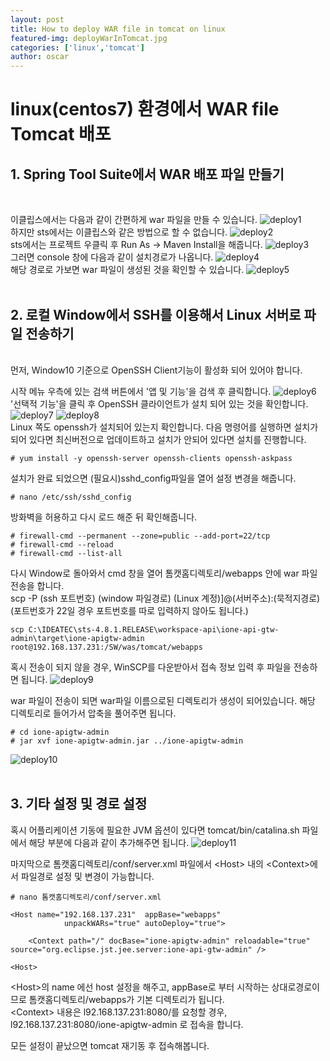 ```yaml
---
layout: post
title: How to deploy WAR file in tomcat on linux
featured-img: deployWarInTomcat.jpg
categories: ['linux','tomcat']
author: oscar
---
```


# linux(centos7) 환경에서 WAR file Tomcat 배포

## 1. Spring Tool Suite에서 WAR 배포 파일 만들기
<br>

이클립스에서는 다음과 같이 간편하게 war 파일을 만들 수 있습니다.
![deploy1](../image/oscar/2021-05-20_deploy/1.png)
<br>
하지만 sts에서는 이클립스와 같은 방법으로 할 수 없습니다.
![deploy2](../image/oscar/2021-05-20_deploy/2.png)
<br>
sts에서는 프로젝트 우클릭 후 Run As -> Maven Install을 해줍니다.
![deploy3](../image/oscar/2021-05-20_deploy/3.png)
<br>
그러면 console 창에 다음과 같이 설치경로가 나옵니다.
![deploy4](../image/oscar/2021-05-20_deploy/4.png)
<br>
해당 경로로 가보면 war 파일이 생성된 것을 확인할 수 있습니다.
![deploy5](../image/oscar/2021-05-20_deploy/5.png)
<br><br>

## 2. 로컬 Window에서 SSH를 이용해서 Linux 서버로 파일 전송하기
<br>
먼저, Window10 기준으로 OpenSSH Client기능이 활성화 되어 있어야 합니다. 

시작 메뉴 우측에 있는 검색 버튼에서 '앱 및 기능'을 검색 후 클릭합니다.
![deploy6](../image/oscar/2021-05-20_deploy/6.png)
<br>
'선택적 기능'을 클릭 후 OpenSSH 클라이언트가 설치 되어 있는 것을 확인합니다.
![deploy7](../image/oscar/2021-05-20_deploy/7.png)
![deploy8](../image/oscar/2021-05-20_deploy/8.png)
<br>
Linux 쪽도 openssh가 설치되어 있는지 확인합니다. 다음 명령어를 실행하면 설치가 되어 있다면 최신버전으로 업데이트하고 설치가 안되어 있다면 설치를 진행합니다.
```
# yum install -y openssh-server openssh-clients openssh-askpass
```

설치가 완료 되었으면 (필요시)sshd_config파일을 열어 설정 변경을 해줍니다.
```
# nano /etc/ssh/sshd_config
```

방화벽을 허용하고 다시 로드 해준 뒤 확인해줍니다.
```
# firewall-cmd --permanent --zone=public --add-port=22/tcp
# firewall-cmd --reload
# firewall-cmd --list-all
```

다시 Window로 돌아와서 cmd 창을 열어 톰캣홈디렉토리/webapps 안에 war 파일 전송을 합니다.<br>
scp -P (ssh 포트번호) (window 파일경로) (Linux 계정)]@(서버주소):(묵적지경로)<br>
(포트번호가 22일 경우 포트번호를 따로 입력하지 않아도 됩니다.)
```
scp C:\IDEATEC\sts-4.8.1.RELEASE\workspace-api\ione-api-gtw-admin\target\ione-apigtw-admin root@192.168.137.231:/SW/was/tomcat/webapps 
```

혹시 전송이 되지 않을 경우, WinSCP를 다운받아서 접속 정보 입력 후 파일을 전송하면 됩니다. 
![deploy9](../image/oscar/2021-05-20_deploy/9.png)
<br>

war 파일이 전송이 되면 war파일 이름으로된 디렉토리가 생성이 되어있습니다. 해당 디렉토리로 들어가서 압축을 풀어주면 됩니다.
```
# cd ione-apigtw-admin
# jar xvf ione-apigtw-admin.jar ../ione-apigtw-admin
```
![deploy10](../image/oscar/2021-05-20_deploy/10.png)
<br><br>

## 3. 기타 설정 및 경로 설정

혹시 어플리케이션 기동에 필요한 JVM 옵션이 있다면 tomcat/bin/catalina.sh 파일에서 해당 부분에 다음과 같이 추가해주면 됩니다.
![deploy11](../image/oscar/2021-05-20_deploy/11.png)

마지막으로 톰캣홈디렉토리/conf/server.xml 파일에서 &lt;Host&gt; 내의 &lt;Context&gt;에서 파일경로 설정 및 변경이 가능합니다.

```
# nano 톰캣홈디렉토리/conf/server.xml
```

```
<Host name="192.168.137.231"  appBase="webapps"
            unpackWARs="true" autoDeploy="true">

    <Context path="/" docBase="ione-apigtw-admin" reloadable="true" source="org.eclipse.jst.jee.server:ione-api-gtw-admin" />    

<Host>            
```
&lt;Host&gt;의 name 에선 host 설정을 해주고, appBase로 부터 시작하는 상대로경로이므로 톰캣홈디렉토리/webapps가 기본 디렉토리가 됩니다.<br>
&lt;Context&gt; 내용은 l92.168.137.231:8080/를 요청할 경우, l92.168.137.231:8080/ione-apigtw-admin 로 접속을 합니다.
<br>

모든 설정이 끝났으면 tomcat 재기동 후 접속해봅니다.








